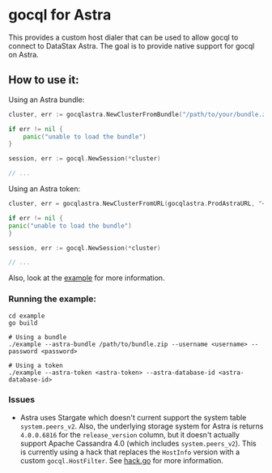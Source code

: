 # gocql for Astra

This provides a custom host dialer that can be used to allow gocql to connect to DataStax Astra. The goal is to provide
native support for gocql on Astra.

## How to use it:

Using an Astra bundle:

```go
cluster, err := gocqlastra.NewClusterFromBundle("/path/to/your/bundle.zip", "<username>", "<password>", 10 * time.Second)

if err != nil {
    panic("unable to load the bundle")
}

session, err := gocql.NewSession(*cluster)

// ...
```

Using an Astra token:

```go
cluster, err = gocqlastra.NewClusterFromURL(gocqlastra.ProdAstraURL, "<astra-database-id>", "<astra-token>", 10 * time.Second)

if err != nil {
panic("unable to load the bundle")
}

session, err := gocql.NewSession(*cluster)

// ...
```

Also, look at the [example](example) for more information.

### Running the example:

```
cd example
go build

# Using a bundle
./example --astra-bundle /path/to/bundle.zip --username <username> --password <password>

# Using a token
./example --astra-token <astra-token> --astra-database-id <astra-database-id> 
```

### Issues

* Astra uses Stargate which doesn't current support the system table `system.peers_v2`. Also, the underlying storage 
  system for Astra is returns `4.0.0.6816` for the `release_version` column, but it doesn't actually support Apache
  Cassandra 4.0 (which includes `system.peers_v2`).  This is currently using a hack that replaces the `HostInfo` 
  version with a custom `gocql.HostFilter`. See [hack.go](hack.go) for more information.
